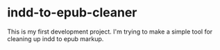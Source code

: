 # indd-to-epub-cleaner
This is my first development project. I'm trying to make a simple tool for cleaning up indd to epub markup.

